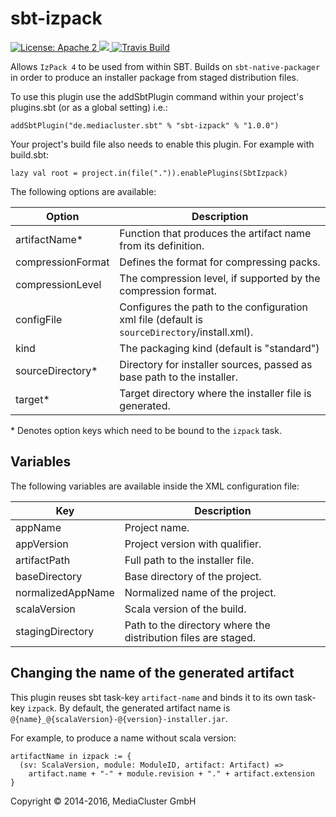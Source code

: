 sbt-izpack
==========

<a href="https://raw.githubusercontent.com/MediaCluster/sbt-izpack/master/LICENSE">
  <img src="https://img.shields.io/hexpm/l/plug.svg" alt="License: Apache 2">
</a>
<a href='https://bintray.com/mediacluster/sbt-plugins/sbt-izpack/_latestVersion'>
  <img src='https://api.bintray.com/packages/mediacluster/sbt-plugins/sbt-izpack/images/download.svg'>
</a>
<a href="https://travis-ci.org/MediaCluster/sbt-izpack/">
  <img src="https://travis-ci.org/MediaCluster/sbt-izpack.png" alt="Travis Build">
</a>

Allows `IzPack 4` to be used from within SBT. Builds on `sbt-native-packager` in order to produce an installer
package from staged distribution files.

To use this plugin use the addSbtPlugin command within your project's plugins.sbt (or as a global setting) i.e.:

```
addSbtPlugin("de.mediacluster.sbt" % "sbt-izpack" % "1.0.0")
```

Your project's build file also needs to enable this plugin. For example with build.sbt:

```
lazy val root = project.in(file(".")).enablePlugins(SbtIzpack)
```

The following options are available:

Option                 | Description
-----------------------|------------
artifactName*          | Function that produces the artifact name from its definition.
compressionFormat      | Defines the format for compressing packs.
compressionLevel       | The compression level, if supported by the compression format.
configFile             | Configures the path to the configuration xml file (default is `sourceDirectory`/install.xml).
kind                   | The packaging kind (default is "standard")
sourceDirectory*       | Directory for installer sources, passed as base path to the installer.
target*                | Target directory where the installer file is generated.

\* Denotes option keys which need to be bound to the `izpack` task.

Variables
---------

The following variables are available inside the XML configuration file:

Key               | Description
------------------|------------
appName           | Project name.
appVersion        | Project version with qualifier.
artifactPath      | Full path to the installer file.
baseDirectory     | Base directory of the project.
normalizedAppName | Normalized name of the project.
scalaVersion      | Scala version of the build.
stagingDirectory  | Path to the directory where the distribution files are staged.


Changing the name of the generated artifact
-------------------------------------------

This plugin reuses sbt task-key `artifact-name` and binds it to its own task-key `izpack`. By default, the generated
artifact name is `@{name}_@{scalaVersion}-@{version}-installer.jar`.

For example, to produce a name without scala version:

```
artifactName in izpack := {
  (sv: ScalaVersion, module: ModuleID, artifact: Artifact) =>
    artifact.name + "-" + module.revision + "." + artifact.extension
}
```

Copyright &copy; 2014-2016, MediaCluster GmbH
